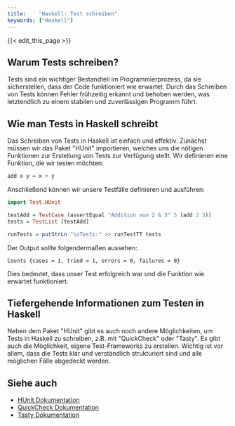 ```yaml
---
title:    "Haskell: Test schreiben"
keywords: ["Haskell"]
---
```


{{< edit_this_page >}}

## Warum Tests schreiben?

Tests sind ein wichtiger Bestandteil im Programmierprozess, da sie sicherstellen, dass der Code funktioniert wie erwartet. Durch das Schreiben von Tests können Fehler frühzeitig erkannt und behoben werden, was letztendlich zu einem stabilen und zuverlässigen Programm führt.

## Wie man Tests in Haskell schreibt

Das Schreiben von Tests in Haskell ist einfach und effektiv. Zunächst müssen wir das Paket "HUnit" importieren, welches uns die nötigen Funktionen zur Erstellung von Tests zur Verfügung stellt. Wir definieren eine Funktion, die wir testen möchten:

```Haskell
add x y = x + y
```

Anschließend können wir unsere Testfälle definieren und ausführen:

```Haskell
import Test.HUnit

testAdd = TestCase (assertEqual "Addition von 2 & 3" 5 (add 2 3))
tests = TestList [testAdd]

runTests = putStrLn "\nTests:" >> runTestTT tests

```

Der Output sollte folgendermaßen aussehen:

```
Counts {cases = 1, tried = 1, errors = 0, failures = 0}
```

Dies bedeutet, dass unser Test erfolgreich war und die Funktion wie erwartet funktioniert.

## Tiefergehende Informationen zum Testen in Haskell

Neben dem Paket "HUnit" gibt es auch noch andere Möglichkeiten, um Tests in Haskell zu schreiben, z.B. mit "QuickCheck" oder "Tasty". Es gibt auch die Möglichkeit, eigene Test-Frameworks zu erstellen. Wichtig ist vor allem, dass die Tests klar und verständlich strukturiert sind und alle möglichen Fälle abgedeckt werden.

## Siehe auch

- [HUnit Dokumentation](https://hackage.haskell.org/package/HUnit)
- [QuickCheck Dokumentation](https://hackage.haskell.org/package/QuickCheck)
- [Tasty Dokumentation](https://hackage.haskell.org/package/tasty)